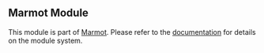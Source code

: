 ## Marmot Module

This module is part of [Marmot](https://github.com/MAteRialMOdelingToolbox/Marmot).
Please refer to the [documentation](https://materialmodelingtoolbox.github.io/Marmot/) for details on the module system.
